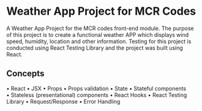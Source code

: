 # Weather App Project for MCR Codes

A Weather App Project for the MCR codes front-end module. The purpose of this project is to create a functional weather APP which displays wind speed, humidity, location and other information. Testing for this project is conducted using React Testing Library and the project was built using React.

## Concepts 

• React
• JSX
• Props
• Props validation
• State
• Stateful components
• Stateless (presentational) components
• React Hooks
• React Testing Library
• Request/Response
• Error Handling




